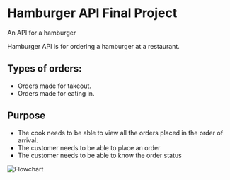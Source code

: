 # Hamburger API Final Project 
An API for a hamburger


Hamburger API is for ordering a hamburger at a restaurant.

## Types of orders:
* Orders made for takeout.
* Orders made for eating in.

## Purpose 
*	The cook needs to be able to view all the orders placed in the order of arrival.
* The customer needs to be able to place an order
* The customer needs to be able to know the order status

![Flowchart](https://github.com/elagrog/hamburger_api-final-project/blob/images/flowchart.png?raw=true)




